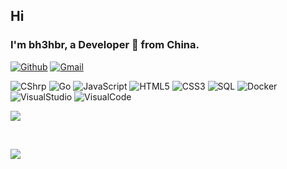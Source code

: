 <!-- Your title -->
## Hi
### I'm bh3hbr, a Developer 🚀 from China.

<!-- Your badges
You can use the website to generate badges: https://shields.io/
-->

[![Github](https://img.shields.io/badge/-Github-000?style=flat&logo=Github&logoColor=white)](https://github.com/bh3hbr)
[![Gmail](https://img.shields.io/badge/-Gmail-c14438?style=flat&logo=Gmail&logoColor=white)](mailto:itcode.icu@gmail.com)

![CShrp](https://img.shields.io/badge/-CShrp-000000?style=flat&logo=cshrp)
![Go](https://img.shields.io/badge/-Go-000000?style=flat&logo=go)
![JavaScript](https://img.shields.io/badge/-JavaScript-000000?style=flat&logo=javascript)
![HTML5](https://img.shields.io/badge/-HTML5-000000?style=flat&logo=html5)
![CSS3](https://img.shields.io/badge/-CSS-000000?style=flat&logo=css3)
![SQL](https://img.shields.io/badge/-SQL-000000?style=flat&logo=mysql)
![Docker](https://img.shields.io/badge/-Docker-000000?style=flat&logo=docker)
![VisualStudio](https://img.shields.io/badge/-VisualStudio-000000?style=flat&logo=VisualStudio)
![VisualCode](https://img.shields.io/badge/-VisualStudioCode-000000?style=flat&logo=vsc)

<!-- [![Top Langs](https://github-readme-stats.vercel.app/api/top-langs/?username=bh3hbr&layout=compact)](https://github.com/anuraghazra/github-readme-stats)-->

<a href="https://github.com/bh3hbr/WatchDog">
  <img align="center" src="https://github-readme-stats.vercel.app/api/pin/?username=bh3hbr&repo=WatchDog" />
</a>


&nbsp;

<img src="https://imgur.com/rilHVxA.png"/>
